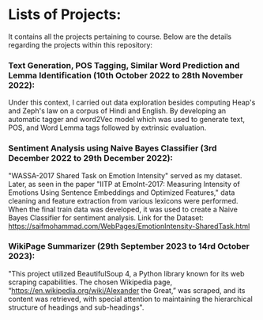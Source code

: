 # Lists of Projects:
It contains all the projects pertaining to course. Below are the details regarding the projects within this repository:

### Text Generation, POS Tagging, Similar Word Prediction and Lemma Identification (10th October 2022 to 28th November 2022):
Under this context, I carried out data exploration besides computing Heap's and Zeph's law on a corpus of Hindi and English. By developing an automatic tagger and   word2Vec model which was used to generate text, POS, and Word Lemma tags followed by extrinsic evaluation.

### Sentiment Analysis using Naive Bayes Classifier (3rd December 2022 to 29th December 2022):
"WASSA-2017 Shared Task on Emotion Intensity" served as my dataset. Later, as seen in the paper "IITP at EmoInt-2017: Measuring Intensity of Emotions Using Sentence Embeddings and Optimized Features," data cleaning and feature extraction from various lexicons were performed. When the final train data was developed, it was used to create a Naive Bayes Classifier for sentiment analysis.
Link for the Dataset: https://saifmohammad.com/WebPages/EmotionIntensity-SharedTask.html


### WikiPage Summarizer (29th September 2023 to 14rd October 2023):
"This project utilized BeautifulSoup 4, a Python library known for its web scraping capabilities. The chosen Wikipedia page, “https://en.wikipedia.org/wiki/Alexander the Great,”
was scraped, and its content was retrieved, with special attention to maintaining the hierarchical structure of headings and sub-headings".
